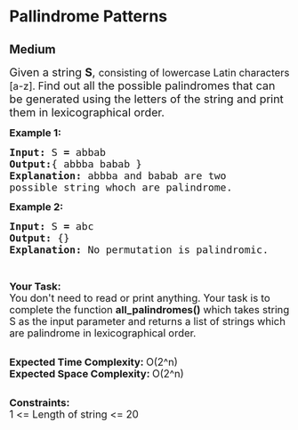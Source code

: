 # Pallindrome Patterns
## Medium
<div class="problems_problem_content__Xm_eO"><p><span style="font-size:20px">Given a string <strong>S</strong>,&nbsp;</span><span style="font-size:18px">consisting of lowercase Latin characters [a-z].&nbsp;</span><span style="font-size:20px"><span style="font-size:18px">F</span>ind&nbsp;out all the possible palindromes that can be generated using the letters of the string and print them in&nbsp;lexicographical&nbsp;order.</span></p>

<p><span style="font-size:18px"><strong>Example 1:</strong></span></p>

<pre><span style="font-size:18px"><strong>Input: </strong>S<strong> = </strong>abbab
<strong>Output:</strong>{ abbba babab }
<strong>Explanation: </strong>abbba and babab are two
possible string whoch are palindrome.</span>
</pre>

<p><span style="font-size:18px"><strong>Example 2:</strong></span></p>

<pre><span style="font-size:18px"><strong>Input: </strong>S<strong> = </strong>abc
<strong>Output: </strong>{}
<strong>Explanation:</strong> No permutation is palindromic.</span>
</pre>

<p>&nbsp;</p>

<p><span style="font-size:18px"><strong>Your Task:</strong><br>
You don't need to read or print anything. Your task is to complete the function&nbsp;<strong>all_palindromes()</strong>&nbsp;which takes string S as the input parameter and returns a list of strings which are palindrome in lexicographical order.</span><br>
&nbsp;</p>

<p><span style="font-size:18px"><strong>Expected Time Complexity:&nbsp;</strong>O(2^n)<br>
<strong>Expected Space Complexity:&nbsp;</strong>O(2^n)</span><br>
&nbsp;</p>

<p><span style="font-size:18px"><strong>Constraints:</strong><br>
1 &lt;= Length of string &lt;= 20</span></p>
</div>